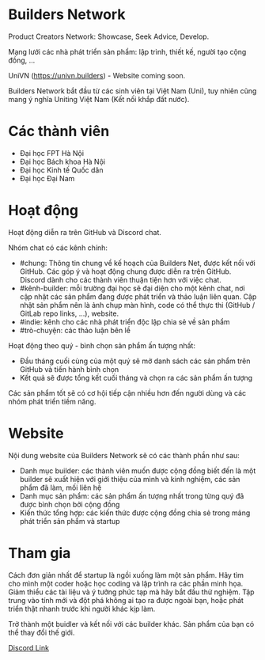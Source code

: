 # Builders Network
Product Creators Network: Showcase, Seek Advice, Develop.

Mạng lưới các nhà phát triển sản phẩm: lập trình, thiết kế, người tạo cộng đồng, ...

UniVN (https://univn.builders) - Website coming soon.

Builders Network bắt đầu từ các sinh viên tại Việt Nam (Uni), tuy nhiên cũng mang ý nghĩa Uniting Việt Nam (Kết nối khắp đất nước).

# Các thành viên

- Đại học FPT Hà Nội
- Đại học Bách khoa Hà Nội
- Đại học Kinh tế Quốc dân
- Đại học Đại Nam

# Hoạt động

Hoạt động diễn ra trên GitHub và Discord chat.

Nhóm chat có các kênh chính:
- #chung: Thông tin chung về kế hoạch của Builders Net, được kết nối với GitHub. Các góp ý và hoạt động chung được diễn ra trên GitHub. Discord dành cho các thành viên thuận tiện hơn với việc chat.
- #kênh-builder: mỗi trường đại học sẽ đại diện cho một kênh chat, nơi cập nhật các sản phẩm đang được phát triển và thảo luận liên quan. Cập nhật sản phẩm nên là ảnh chụp màn hình, code có thể thực thi (GitHub / GitLab repo links, ...), website.
- #indie: kênh cho các nhà phát triển độc lập chia sẻ về sản phẩm
- #trò-chuyện: các thảo luận bên lề

Hoạt động theo quý - bình chọn sản phẩm ấn tượng nhất:
- Đầu tháng cuối cùng của một quý sẽ mở danh sách các sản phẩm trên GitHub và tiến hành bình chọn
- Kết quả sẽ được tổng kết cuối tháng và chọn ra các sản phẩm ấn tượng

Các sản phẩm tốt sẽ có cơ hội tiếp cận nhiều hơn đến người dùng và các nhóm phát triển tiềm năng.

# Website

Nội dung website của Builders Network sẽ có các thành phần như sau:
- Danh mục builder: các thành viên muốn được cộng đồng biết đến là một builder sẽ xuất hiện với giới thiệu của mình và kinh nghiệm, các sản phẩm đã làm, mối liên hệ
- Danh mục sản phẩm: các sản phẩm ấn tượng nhất trong từng quý đã được bình chọn bởi cộng đồng
- Kiến thức tổng hợp: các kiến thức được cộng đồng chia sẻ trong mảng phát triển sản phẩm và startup

# Tham gia

Cách đơn giản nhất để startup là ngồi xuống làm một sản phẩm. Hãy tìm cho mình một coder hoặc học coding và lập trình ra các phần minh họa. Giảm thiểu các tài liệu và ý tưởng phức tạp mà hãy bắt đầu thử nghiệm. Tập trung vào tính mới và đột phá không ai tạo ra được ngoài bạn, hoặc phát triển thật nhanh trước khi người khác kịp làm.

Trở thành một buidler và kết nối với các builder khác. Sản phẩm của bạn có thể thay đổi thế giới.

[Discord Link](https://discord.gg/ajbcCfMyr4)
